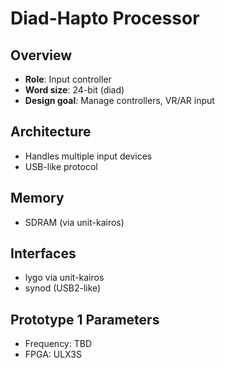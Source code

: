 # Diad-Hapto Processor

## Overview

- **Role**: Input controller
- **Word size**: 24-bit (diad)
- **Design goal**: Manage controllers, VR/AR input

## Architecture

- Handles multiple input devices
- USB-like protocol

## Memory

- SDRAM (via unit-kairos)

## Interfaces

- lygo via unit-kairos
- synod (USB2-like)

## Prototype 1 Parameters

- Frequency: TBD
- FPGA: ULX3S
